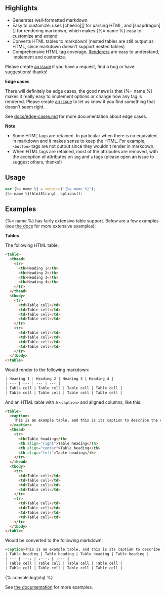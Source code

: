 ## Highlights

* Generates well-formatted markdown
* Easy to customize: uses [cheerio][] for parsing HTML, and [snapdragon][] for rendering markdown, which makes {%= name %} easy to customize and extend
* Converts HTML tables to markdown! (nested tables are still output as HTML, since markdown doesn't support nested tables)
* Comprehensive HTML tag coverage. [Renderers](lib/renderers.js) are easy to understand, implement and customize. 

Please create [an issue](../../issues/new) if you have a request, find a bug or have suggestions! thanks!

**Edge cases**

There will definitely be edge cases, the good news is that {%= name %} makes it really easy to implement options or change how any tag is rendered. Please create [an issue](../../issues/new) to let us know if you find something that doesn't seem right.

See [docs/edge-cases.md](docs/edge-cases.md) for more documentation about edge cases.

**Note**

* Some HTML tags are retained. In particular when there is no equivalent in markdown and it makes sense to keep the HTML. For example, `<button>` tags are not output since they wouldn't render in markdown.
* When HTML tags are retained, most of the attributes are removed, with the acception of attributes on `img` and `a` tags (please open an issue to suggest others, thanks!)


## Usage

```js
var {%= name %} = require('{%= name %}');
{%= name %}(htmlString[, options]);
```

## Examples

{%= name %} has fairly extensive table support. Below are a few examples (see [the docs]() for more extensive examples):

**Tables**

The following HTML table:

```html
<table>
  <thead>
    <tr>
      <th>Heading 1</th>
      <th>Heading 2</th>
      <th>Heading 3</th>
      <th>Heading 4</th>
    </tr>
  </thead>
  <tbody>
    <tr>
      <td>Table cell</td>
      <td>Table cell</td>
      <td>Table cell</td>
      <td>Table cell</td>
    </tr>
    <tr>
      <td>Table cell</td>
      <td>Table cell</td>
      <td>Table cell</td>
      <td>Table cell</td>
    </tr>
  </tbody>
</table>
```

Would render to the following markdown:

```html
| Heading 1 | Heading 2 | Heading 3 | Heading 4 | 
| --- | --- | --- | --- | 
| Table cell | Table cell | Table cell | Table cell | 
| Table cell | Table cell | Table cell | Table cell | 
```

And an HTML table with a `<caption>` and aligned columns, like this:

```html
<table>
  <caption>
    This is an example table, and this is its caption to describe the contents.
  </caption>
  <thead>
    <tr>
      <th>Table heading</th>
      <th align="right">Table heading</th>
      <th align="center">Table heading</th>
      <th align="left">Table heading</th>
    </tr>
  </thead>
  <tbody>
    <tr>
      <td>Table cell</td>
      <td>Table cell</td>
      <td>Table cell</td>
      <td>Table cell</td>
    </tr>
    <tr>
      <td>Table cell</td>
      <td>Table cell</td>
      <td>Table cell</td>
      <td>Table cell</td>
    </tr>
  </tbody>
</table>
```

Would be converted to the following markdown:

```html
<caption>This is an example table, and this is its caption to describe the contents.</caption>
| Table heading | Table heading | Table heading | Table heading | 
| --- | ---: | :---: | :--- | 
| Table cell | Table cell | Table cell | Table cell | 
| Table cell | Table cell | Table cell | Table cell | 
```

{% console.log(obj) %}

See [the documentation]() for more examples.